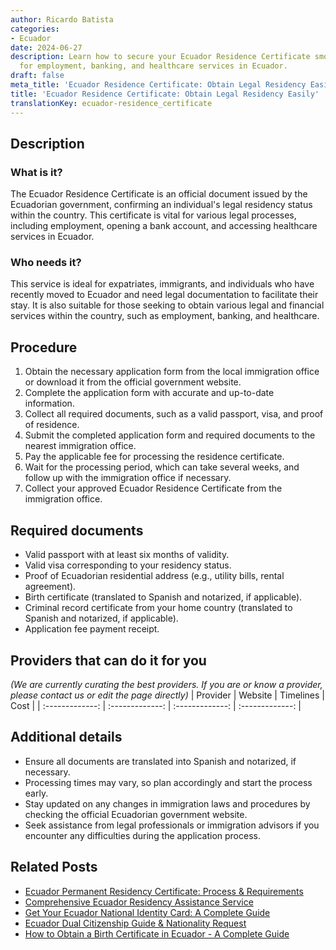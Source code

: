 ```yaml
---
author: Ricardo Batista
categories:
- Ecuador
date: 2024-06-27
description: Learn how to secure your Ecuador Residence Certificate smoothly, essential
  for employment, banking, and healthcare services in Ecuador.
draft: false
meta_title: 'Ecuador Residence Certificate: Obtain Legal Residency Easily'
title: 'Ecuador Residence Certificate: Obtain Legal Residency Easily'
translationKey: ecuador-residence_certificate
---
```



## Description
### What is it?
The Ecuador Residence Certificate is an official document issued by the Ecuadorian government, confirming an individual's legal residency status within the country. This certificate is vital for various legal processes, including employment, opening a bank account, and accessing healthcare services in Ecuador.

### Who needs it?
This service is ideal for expatriates, immigrants, and individuals who have recently moved to Ecuador and need legal documentation to facilitate their stay. It is also suitable for those seeking to obtain various legal and financial services within the country, such as employment, banking, and healthcare.

## Procedure

1. Obtain the necessary application form from the local immigration office or download it from the official government website.
2. Complete the application form with accurate and up-to-date information.
3. Collect all required documents, such as a valid passport, visa, and proof of residence.
4. Submit the completed application form and required documents to the nearest immigration office.
5. Pay the applicable fee for processing the residence certificate.
6. Wait for the processing period, which can take several weeks, and follow up with the immigration office if necessary.
7. Collect your approved Ecuador Residence Certificate from the immigration office.


## Required documents

- Valid passport with at least six months of validity.
- Valid visa corresponding to your residency status.
- Proof of Ecuadorian residential address (e.g., utility bills, rental agreement).
- Birth certificate (translated to Spanish and notarized, if applicable).
- Criminal record certificate from your home country (translated to Spanish and notarized, if applicable).
- Application fee payment receipt.


## Providers that can do it for you
_(We are currently curating the best providers. If you are or know a provider, please contact us or edit the page directly)_
| Provider        |     Website     |     Timelines    |       Cost      |
| :-------------: | :-------------: |  :-------------: | :-------------: |

## Additional details

- Ensure all documents are translated into Spanish and notarized, if necessary.
- Processing times may vary, so plan accordingly and start the process early.
- Stay updated on any changes in immigration laws and procedures by checking the official Ecuadorian government website.
- Seek assistance from legal professionals or immigration advisors if you encounter any difficulties during the application process.




## Related Posts

- [Ecuador Permanent Residency Certificate: Process & Requirements](https://tramitit.com/guides/ecuador/permanent_residency_certificate/)
- [Comprehensive Ecuador Residency Assistance Service](https://tramitit.com/guides/ecuador/residency_request/)
- [Get Your Ecuador National Identity Card: A Complete Guide](https://tramitit.com/guides/ecuador/identity_card/)
- [Ecuador Dual Citizenship Guide & Nationality Request](https://tramitit.com/guides/ecuador/nationality_request/)
- [How to Obtain a Birth Certificate in Ecuador - A Complete Guide](https://tramitit.com/guides/ecuador/birth_certificate/)